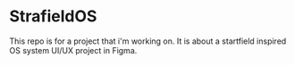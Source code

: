 # StrafieldOS
This repo is for a project that i'm working on. It is about a startfield inspired OS system UI/UX project in Figma.
